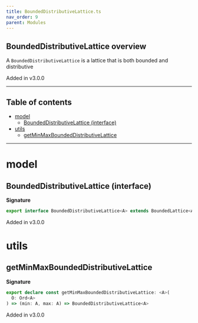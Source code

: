 ```yaml
---
title: BoundedDistributiveLattice.ts
nav_order: 9
parent: Modules
---
```


## BoundedDistributiveLattice overview

A `BoundedDistributiveLattice` is a lattice that is both bounded and distributive

Added in v3.0.0

---

<h2 class="text-delta">Table of contents</h2>

- [model](#model)
  - [BoundedDistributiveLattice (interface)](#boundeddistributivelattice-interface)
- [utils](#utils)
  - [getMinMaxBoundedDistributiveLattice](#getminmaxboundeddistributivelattice)

---

# model

## BoundedDistributiveLattice (interface)

**Signature**

```ts
export interface BoundedDistributiveLattice<A> extends BoundedLattice<A>, DistributiveLattice<A> {}
```

Added in v3.0.0

# utils

## getMinMaxBoundedDistributiveLattice

**Signature**

```ts
export declare const getMinMaxBoundedDistributiveLattice: <A>(
  O: Ord<A>
) => (min: A, max: A) => BoundedDistributiveLattice<A>
```

Added in v3.0.0
